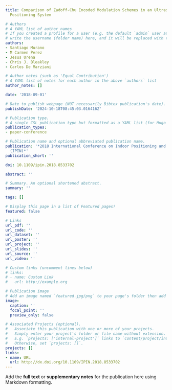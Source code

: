 ```yaml
---
title: Comparison of Zadoff-Chu Encoded Modulation Schemes in an Ultrasonic Local
  Positioning System

# Authors
# A YAML list of author names
# If you created a profile for a user (e.g. the default `admin` user at `content/authors/admin/`), 
# write the username (folder name) here, and it will be replaced with their full name and linked to their profile.
authors:
- Santiago Murano
- M Carmen Perez
- Jesus Urena
- Chris J. Bleakley
- Carlos De Marziani

# Author notes (such as 'Equal Contribution')
# A YAML list of notes for each author in the above `authors` list
author_notes: []

date: '2018-09-01'

# Date to publish webpage (NOT necessarily Bibtex publication's date).
publishDate: '2024-10-18T08:45:03.016416Z'

# Publication type.
# A single CSL publication type but formatted as a YAML list (for Hugo requirements).
publication_types:
- paper-conference

# Publication name and optional abbreviated publication name.
publication: '*2018 International Conference on Indoor Positioning and Indoor Navigation
  (IPIN)*'
publication_short: ''

doi: 10.1109/ipin.2018.8533702

abstract: ''

# Summary. An optional shortened abstract.
summary: ''

tags: []

# Display this page in a list of Featured pages?
featured: false

# Links
url_pdf: ''
url_code: ''
url_dataset: ''
url_poster: ''
url_project: ''
url_slides: ''
url_source: ''
url_video: ''

# Custom links (uncomment lines below)
# links:
# - name: Custom Link
#   url: http://example.org

# Publication image
# Add an image named `featured.jpg/png` to your page's folder then add a caption below.
image:
  caption: ''
  focal_point: ''
  preview_only: false

# Associated Projects (optional).
#   Associate this publication with one or more of your projects.
#   Simply enter your project's folder or file name without extension.
#   E.g. `projects: ['internal-project']` links to `content/project/internal-project/index.md`.
#   Otherwise, set `projects: []`.
projects: []
links:
- name: URL
  url: http://dx.doi.org/10.1109/IPIN.2018.8533702
---
```


Add the **full text** or **supplementary notes** for the publication here using Markdown formatting.
